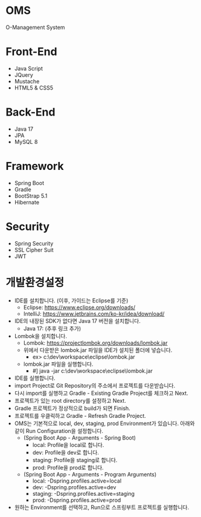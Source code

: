# OMS
O-Management System

# Front-End
- Java Script
- JQuery
- Mustache
- HTML5 & CSS5

# Back-End
- Java 17
- JPA
- MySQL 8

# Framework
- Spring Boot
- Gradle
- BootStrap 5.1
- Hibernate

# Security
- Spring Security
- SSL Cipher Suit
- JWT

# 개발환경설정
+ IDE를 설치합니다. (이후, 가이드는 Eclipse를 기준)
  + Eclipse: https://www.eclipse.org/downloads/
  + IntelliJ: https://www.jetbrains.com/ko-kr/idea/download/
+ IDE의 내장된 SDK가 없다면 Java 17 버전을 설치합니다.
  + Java 17: (추후 링크 추가)
+ Lombok을 설치합니다.
  + Lombok: https://projectlombok.org/downloads/lombok.jar
  + 위에서 다운받은 lombok.jar 파일을 IDE가 설치된 폴더에 넣습니다.
    + ex> c:\dev\workspace\eclipse\lombok.jar
  + lombok.jar 파일을 실행합니다.
    + #] java -jar c:\dev\workspace\eclipse\lombok.jar
+ IDE를 실행합니다.
+ import Project로 Git Repository의 주소에서 프로젝트를 다운받습니다.
+ 다시 import를 실행하고 Gradle - Existing Gradle Project를 체크하고 Next.
+ 프로젝트가 있는 root directory를 설정하고 Next.
+ Gradle 프로젝트가 정상적으로 build가 되면 Finish.
+ 프로젝트를 우클릭하고 Gradle - Refresh Gradle Project.
+ OMS는 기본적으로 local, dev, staging, prod Environment가 있습니다. 아래와 같이 Run Configuration을 설정합니다.
  + (Spring Boot App - Arguments - Spring Boot)
    + local: Profile을 local로 합니다.
    + dev: Profile을 dev로 합니다.
    + staging: Profile을 staging로 합니다.
    + prod: Profile을 prod로 합니다.
  + (Spring Boot App - Arguments - Program Arguments)
    + local: -Dspring.profiles.active=local
    + dev: -Dspring.profiles.active=dev
    + staging: -Dspring.profiles.active=staging
    + prod: -Dspring.profiles.active=prod
+ 원하는 Environment를 선택하고, Run으로 스프링부트 프로젝트를 실행합니다.
